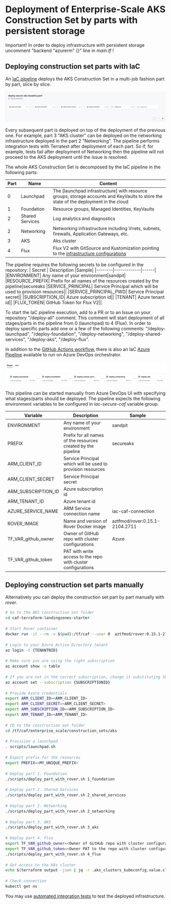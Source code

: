 # Deployment of Enterprise-Scale AKS Construction Set by parts with persistent storage

Important! In order to deploy infrastructure with persistent storage uncomment "backend "azurerm" {}" line in *main.tf* !

## Deploying construction set parts with IaC

An [IaC pipeline](../../../../../.github/workflows/deploy-secure-aks-baseline.yaml) deploys the AKS Construction Set in a multi-job fashion part by part, slice by slice.

![iac-gh-pipeline](pictures/iac-gh-pipeline.png)

Every subsequent part is deployed on top of the deployment of the previous one. For example, part 3 "AKS cluster" can be deployed on the networking infrastructure deployed in the part 2 "Networking". The pipeline performs integration tests with Terratest after deployment of each part. So if, for example, tests fail after deployment of Networking then the pipeline will not proceed to the AKS deployment until the issue is resolved.

The whole AKS Construction Set is decomposed by the IaC pipeline in the following parts:

| Part | Name | Content|
|-------|------|--------|
|    0  | Launchpad | The [launchpad infrastructure] with resource groups, storage accounts and KeyVaults to store the state of the deployment in the cloud
|    1  | Foundation | Resource groups, Managed Identities, KeyVaults|
|    2  | Shared Services | Log analytics and diagnostics|
|    2  | Networking | Networking infrastructure including Vnets, subnets, firewalls, Application Gateways, etc.
|    3  | AKS | Aks cluster |
|    4  | Flux | Flux V2 with GitSource and Kustomization pointing to the [infrastructure configurations](./cluster-baseline-settings) |


The pipeline requires the following secrets to be configured in the repository:
| Secret | Description |Sample|
|--------|-------------|------|
|ENVIRONMENT| Any name of your environment|sandpit|
|RESOURCE_PREFIX| Prefix for all names of the resources created by the pipeline|secureaks
|SERVICE_PRINCIPAL| Service Principal which will be used to provision resources||
|SERVICE_PRINCIPAL_PWD| Service Principal secret||
|SUBSCRIPTION_ID| Azure subscription id||
|TENANT| Azure tenant id||
|FLUX_TOKEN| GitHub Token for Flux V2||


To start the IaC pipeline execution, add to a PR or to an Issue on your repository "/deploy-all" comment. This comment will start deployment of all stages/parts in the pipeline from 0 (launchpad) to 4 (Flux).
In order to deploy specific parts add one or a few of the following comments: "/deploy-launchpad", "/deploy-foundation", "/deploy-networking", "/deploy-shared-services", "/deploy-aks", "/deploy-flux".

In addition to the [GitHub Actions workflow](../../../../../.github/workflows/deploy-secure-aks-baseline.yaml), there is also an IaC [Azure Pipeline](../../../../../.pipelines/deploy-secure-aks-baseline.yaml) available to run on Azure DevOps orchestrator.

![iac-azdo-pipeline](pictures/iac-azdo-pipeline.png)

This pipeline can be started manually from Azure DevOps UI with specifying what stages/parts should be deployed. The pipeline expects the following environment variables to be configured in *iac-secure-caf* variable group:

| Variable | Description |Sample|
|--------|-------------|------|
|ENVIRONMENT| Any name of your environment|sandpit|
|PREFIX| Prefix for all names of the resources created by the pipeline|secureaks
|ARM_CLIENT_ID| Service Principal which will be used to provision resources||
|ARM_CLIENT_SECRET| Service Principal secret||
|ARM_SUBSCRIPTION_ID| Azure subscription id||
|ARM_TENANT_ID| Azure tenant id||
|AZURE_SERVICE_NAME| ARM Service connection name|iac-caf-connection|
|ROVER_IMAGE| Name and version of Rover Docker image|aztfmod/rover:0.15.1-2104.2711|
|TF_VAR_github_owner| Owner of GitHub repo with cluster configurations |Azure|
|TF_VAR_github_token| PAT with write access to the repo with cluster configurations  ||

## Deploying construction set parts manually
Alternatively you can deploy the construction set part by part manually with *rover*.

```bash
# Go to the AKS construction set folder
cd caf-terraform-landingzones-starter

# Start Rover container
docker run -it --rm -v $(pwd):/tf/caf --user 0  aztfmod/rover:0.15.1-2104.2711 bash

# Login to your Azure Active Directory tenant
az login -t {TENANTNID}

# Make sure you are using the right subscription
az account show -o table

# If you are not in the correct subscription, change it substituting SUBSCRIPTIONID with the proper subscription  id
az account set --subscription {SUBSCRIPTIONID}

# Provide Azure credentials
export ARM_CLIENT_ID=<ARM_CLIENT_ID>
export ARM_CLIENT_SECRET=<ARM_CLIENT_SECRET>
export ARM_SUBSCRIPTION_ID=<ARM_SUBSCRIPTION_ID>
export ARM_TENANT_ID=<ARM_TENANT_ID>

# CD to the construction set folder
cd /tf/caf/enterprise_scale/construction_sets/aks

# Provision a launchpad
. scripts/launchpad.sh

# Export prefix for the resources
export PREFIX=<MY_UNIQUE_PREFIX>

# Deploy part 1. Foundation
./scripts/deploy_part_with_rover.sh 1_foundation

# Deploy part 2. Shared Services
./scripts/deploy_part_with_rover.sh 2_shared_services

# Deploy part 2. Networking
./scripts/deploy_part_with_rover.sh 2_networking

# Deploy part 3. AKS
./scripts/deploy_part_with_rover.sh 3_aks

# Deploy part 4. Flux
export TF_VAR_github_owner=<Owner of GitHub repo with cluster configurations>
export TF_VAR_github_token=<Owner PAT to the repo with cluster configurations>
./scripts/deploy_part_with_rover.sh 4_flux

# Get access to the K8s cluster
echo $(terraform output -json | jq -r .aks_clusters_kubeconfig.value.cluster_re1.aks_kubeconfig_admin_cmd) | bash

# Check connection
kubectl get ns

```

You may use [automated integration tests](testing.md) to test the deployed infrastructure.